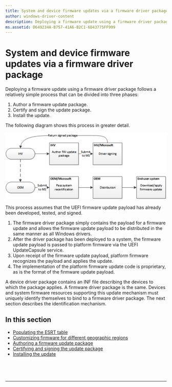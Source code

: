 ```yaml
---
title: System and device firmware updates via a firmware driver package
author: windows-driver-content
description: Deploying a firmware update using a firmware driver package follows a relatively simple process that can be divided into three phases
ms.assetid: D649234A-B757-41A6-B2C1-6D43775FF999
---
```


# System and device firmware updates via a firmware driver package


Deploying a firmware update using a firmware driver package follows a relatively simple process that can be divided into three phases:

1.  Author a firmware update package.
2.  Certify and sign the update package.
3.  Install the update.

The following diagram shows this process in greater detail.

![system and device firmware update process](images/systemanddevicefirmwareupdateprocess.png)

This process assumes that the UEFI firmware update payload has already been developed, tested, and signed.

1.  The firmware driver package simply contains the payload for a firmware update and allows the firmware update payload to be distributed in the same manner as all Windows drivers.
2.  After the driver package has been deployed to a system, the firmware update payload is passed to platform firmware via the UEFI UpdateCapsule service.
3.  Upon receipt of the firmware update payload, platform firmware recognizes the payload and applies the update.
4.  The implementation of the platform firmware update code is proprietary, as is the format of the firmware update payload.

A device driver package contains an INF file describing the devices to which the package applies. A firmware driver package is the same. Devices and system firmware resources supporting this update mechanism must uniquely identify themselves to bind to a firmware driver package. The next section describes the identification mechanism.

## In this section


-   [Populating the ESRT table](populating-the-esrt-table.md)
-   [Customizing firmware for different geographic regions](customizing-firmware-for-different-geographic-regions.md)
-   [Authoring a firmware update package](authoring-a-firmware-update-package.md)
-   [Certifying and signing the update package](certifying-and-signing-the-update-package.md)
-   [Installing the update](installing-the-update.md)

 

 


--------------------


